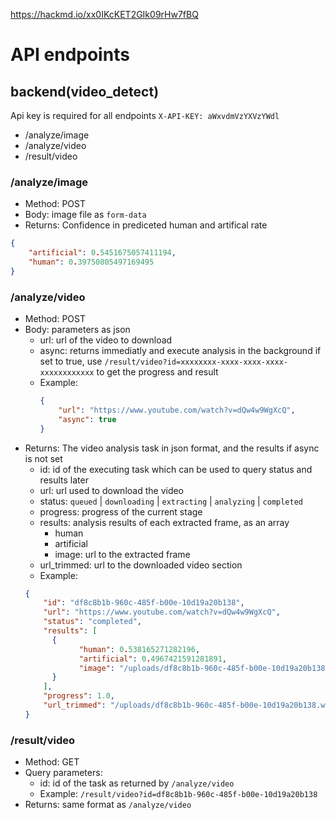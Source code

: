 https://hackmd.io/xx0IKcKET2GIk09rHw7fBQ

# API endpoints

## backend(video_detect)
Api key is required for all endpoints
`X-API-KEY: aWxvdmVzYXVzYWdl`
- /analyze/image
- /analyze/video
- /result/video

### /analyze/image 
- Method: POST
- Body: image file as `form-data`
- Returns: Confidence in prediceted human and artifical rate
```json
{
    "artificial": 0.5451675057411194,
    "human": 0.39750805497169495
}
```

### /analyze/video
- Method: POST
- Body: parameters as json
  - url: url of the video to download
  - async: returns immediatly and execute analysis in the background if set to true, use `/result/video?id=xxxxxxxx-xxxx-xxxx-xxxx-xxxxxxxxxxxx` to get the progress and result
  - Example:
    ```json
    {
        "url": "https://www.youtube.com/watch?v=dQw4w9WgXcQ",
        "async": true
    }
    ```
- Returns: The video analysis task in json format, and the results if async is not set
  - id: id of the executing task which can be used to query status and results later
  - url: url used to download the video
  - status: `queued` | `downloading` | `extracting` | `analyzing` | `completed`
  - progress: progress of the current stage
  - results: analysis results of each extracted frame, as an array
    - human
    - artificial
    - image: url to the extracted frame
  - url_trimmed: url to the downloaded video section
  - Example:
  ```json
  {
      "id": "df8c8b1b-960c-485f-b00e-10d19a20b138",
      "url": "https://www.youtube.com/watch?v=dQw4w9WgXcQ",
      "status": "completed",
      "results": [
        {
              "human": 0.538165271282196,
              "artificial": 0.4967421591281891,
              "image": "/uploads/df8c8b1b-960c-485f-b00e-10d19a20b138/19.jpg"
        }
      ],
      "progress": 1.0,
      "url_trimmed": "/uploads/df8c8b1b-960c-485f-b00e-10d19a20b138.webm"
  }
  ```

### /result/video
- Method: GET
- Query parameters:
  - id: id of the task as returned by `/analyze/video`
  - Example: `/result/video?id=df8c8b1b-960c-485f-b00e-10d19a20b138`
- Returns: same format as `/analyze/video`


